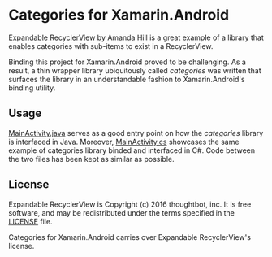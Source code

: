 # Categories for Xamarin.Android

[Expandable RecyclerView](https://github.com/thoughtbot/expandable-recycler-view) by Amanda Hill is a great example of a library that enables categories with sub-items to exist in a RecyclerView.

Binding this project for Xamarin.Android proved to be challenging. As a result, a thin wrapper library  ubiquitously called *categories* was written that surfaces the library in an understandable fashion to Xamarin.Android's binding utility.

## Usage

[MainActivity.java](Expandable/app/src/main/java/com/disa/expandable/MainActivity.java) serves as a good entry point on how the *categories* library is interfaced in Java. Moreover, [MainActivity.cs](Categories/Categories.Test/MainActivity.cs) showcases the same example of categories library binded and interfaced in C#. Code between the two files has been kept as similar as possible.

## License

Expandable RecyclerView is Copyright (c) 2016 thoughtbot, inc. It is free software, and may be redistributed under the terms specified in the [LICENSE](https://github.com/thoughtbot/expandable-recycler-view/blob/master/LICENSE) file.

Categories for Xamarin.Android carries over Expandable RecyclerView's license.



